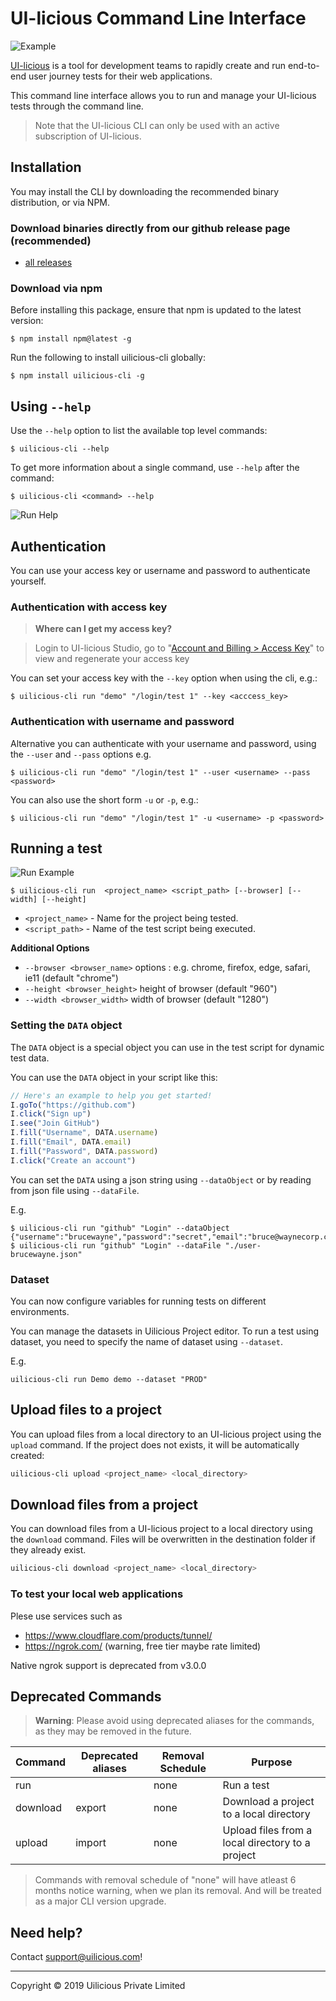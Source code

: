 # UI-licious Command Line Interface

![Example](https://github.com/uilicious/uilicious-cli/raw/main/readme-img/uilicious-cli-help.png)

[UI-licious](https://uilicious.com) is a tool for development teams to rapidly create and run end-to-end user journey tests for their web applications.

This command line interface allows you to run and manage your UI-licious tests through the command line.

> Note that the UI-licious CLI can only be used with an active subscription of UI-licious.

## Installation

You may install the CLI by downloading the recommended binary distribution, or via NPM.

### Download binaries directly from our github release page (recommended)

* [all releases](https://github.com/uilicious/uilicious-cli/releases)

### Download via npm

Before installing this package, ensure that npm is updated to the latest version:
```
$ npm install npm@latest -g
```

Run the following to install uilicious-cli globally:
```
$ npm install uilicious-cli -g
```

## Using `--help`

Use the `--help` option to list the available top level commands:
```
$ uilicious-cli --help
```

To get more information about a single command, use `--help` after the command:

```
$ uilicious-cli <command> --help
```

![Run Help](https://github.com/uilicious/uilicious-cli/raw/main/readme-img/uilicious-cli-run-help.png)

## Authentication

You can use your access key or username and password to authenticate yourself.

### Authentication with access key

> **Where can I get my access key?**

> Login to UI-licious Studio, go to "[Account and Billing > Access Key](https://user.uilicious.com/profile/accessKeys)"  to view and regenerate your access key

You can set your access key with the `--key` option when using the cli, e.g.:
```
$ uilicious-cli run "demo" "/login/test 1" --key <acccess_key>
```

### Authentication with username and password

Alternative you can authenticate with your username and password, using the `--user` and `--pass` options e.g.
```
$ uilicious-cli run "demo" "/login/test 1" --user <username> --pass <password>
```

You can also use the short form `-u` or `-p`, e.g.:
```
$ uilicious-cli run "demo" "/login/test 1" -u <username> -p <password>
```

## Running a test

![Run Example](https://github.com/uilicious/uilicious-cli/raw/main/readme-img/uilicious-cli-run-example.png)

```
$ uilicious-cli run  <project_name> <script_path> [--browser] [--width] [--height]
```
* `<project_name>` - Name for the project being tested.
* `<script_path>` - Name of the test script being executed.

**Additional Options**
+ `--browser <browser_name>` options :  e.g. chrome, firefox, edge, safari, ie11 (default "chrome")
+ `--height <browser_height>` height of browser (default "960")
+ `--width <browser_width>` width of browser (default "1280")

### Setting the `DATA` object

The `DATA` object is a special object you can use in the test script for dynamic test data.

You can use the `DATA` object in your script like this:
```javascript
// Here's an example to help you get started!
I.goTo("https://github.com")
I.click("Sign up")
I.see("Join GitHub")
I.fill("Username", DATA.username)
I.fill("Email", DATA.email)
I.fill("Password", DATA.password)
I.click("Create an account")
```

You can set the `DATA` using a json string using `--dataObject` or by reading from json file using `--dataFile`.

E.g.
```
$ uilicious-cli run "github" "Login" --dataObject {"username":"brucewayne","password":"secret","email":"bruce@waynecorp.com"}
$ uilicious-cli run "github" "Login" --dataFile "./user-brucewayne.json"
```

### Dataset 
You can now configure variables for running tests on different environments.

You can manage the datasets in Uilicious Project editor. To run a test using dataset, you need to specify the name of dataset using `--dataset`.

E.g.
```
uilicious-cli run Demo demo --dataset "PROD"
```

## Upload files to a project

You can upload files from a local directory to an UI-licious project using the `upload` command. If the project does not exists, it will be automatically created:
```bash
uilicious-cli upload <project_name> <local_directory>
```

## Download files from a project

You can download files from a UI-licious project to a local directory using the `download` command. Files will be overwritten in the destination folder if they already exist.

```bash
uilicious-cli download <project_name> <local_directory>
```

### To test your local web applications 

Plese use services such as 

- https://www.cloudflare.com/products/tunnel/
- https://ngrok.com/ (warning, free tier maybe rate limited)

Native ngrok support is deprecated from v3.0.0 

## Deprecated Commands

> **Warning**: Please avoid using deprecated aliases for the commands, as they may be removed in the future.

Command  | **Deprecated** aliases | Removal Schedule | Purpose
------   | ---------------------- | ---------------- | ------------------
run      |                        | none             | Run a test
download | export                 | none             | Download a project to a local directory
upload   | import                 | none             | Upload files from a local directory to a project

> Commands with removal schedule of "none" will have atleast 6 months notice warning, when we plan its removal. And will be treated as a major CLI version upgrade.

## Need help?

Contact [support@uilicious.com](mailto:support@uilicious.com)!

---

Copyright &copy; 2019 Uilicious Private Limited
